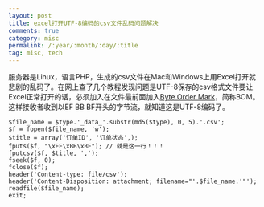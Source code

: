 ```yaml
---
layout: post
title: excel打开UTF-8编码的csv文件乱码问题解决
comments: true
category: misc
permalink: /:year/:month/:day/:title
tag: misc, tech
---
```


服务器是Linux，语言PHP，生成的csv文件在Mac和Windows上用Excel打开就悲剧的乱码了。在网上查了几个教程发现问题是UTF-8保存的csv格式文件要让Excel正常打开的话，必须加入在文件最前面加入[Byte Order Mark](https://en.wikipedia.org/wiki/Byte_order_mark)，简称BOM。这样接收者收到以EF BB BF开头的字节流，就知道这是UTF-8编码了。

```
$file_name = $type.'_data_'.substr(md5($type), 0, 5).'.csv';
$f = fopen($file_name, 'w');
$title = array('订单ID', '订单状态',);
fputs($f, "\xEF\xBB\xBF"); // 就是这一行！！！
fputcsv($f, $title, ',');
fseek($f, 0);
fclose($f);
header('Content-type: file/csv');
header('Content-Disposition: attachment; filename="'.$file_name.'"');
readfile($file_name);
exit;
```